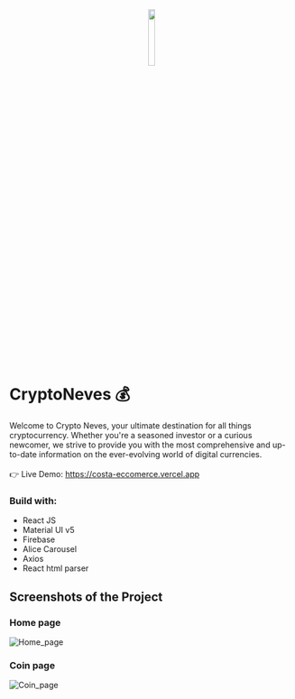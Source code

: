 <div align='center'><img style="width:16%" src='https://github.com/davimgfx/crypto-neves/assets/118557337/db8695ea-b404-4cad-908a-3e9b3441014b'/></div>

# CryptoNeves 💰
Welcome to Crypto Neves, your ultimate destination for all things cryptocurrency. Whether you're a seasoned investor or a curious newcomer, we strive to provide you with the most comprehensive and up-to-date information on the ever-evolving world of digital currencies.
<br />
<br />
👉 Live Demo: https://costa-eccomerce.vercel.app

### Build with:

- React JS 
- Material UI v5
- Firebase
- Alice Carousel  
- Axios
- React html parser

## Screenshots of the Project

### Home page

![Home_page](https://github.com/davimgfx/crypto-neves/assets/118557337/df81061e-955f-4c86-89c4-d53b2460a315)

### Coin page
![Coin_page](https://github.com/davimgfx/crypto-neves/assets/118557337/dad8f194-df92-4cbb-9009-d1a80f0f6b84)
